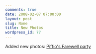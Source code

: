```yaml
---
comments: true
date: 2008-02-07 07:00:00
layout: post
slug: None
title: New Photos
wordpress_id: 77
---
```


Added new photos: [Piffio's Farewell party](http://basetta.pupazzo.org/gallery/v/20080202piffiosfarewellparty/)



